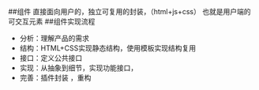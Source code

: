 ##组件
直接面向用户的，独立可复用的封装，（html+js+css） 也就是用户端的可交互元素
##组件实现流程
 - 分析：理解产品的需求
 - 结构：HTML+CSS实现静态结构，使用模板实现结构复用
 - 接口：定义公共接口
 - 实现：从抽象到细节，实现功能接口，
 - 完善：插件封装 ，重构
 
